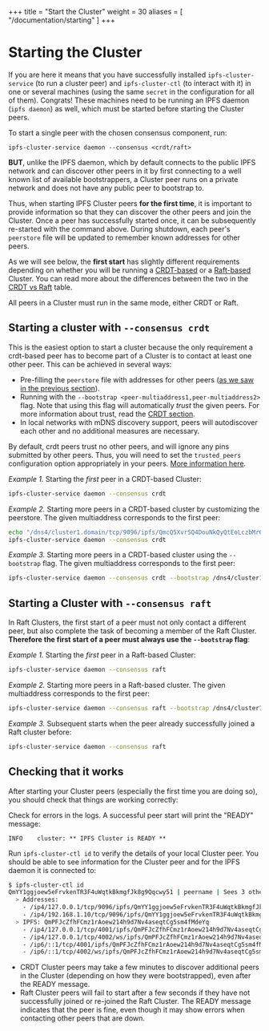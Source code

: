 +++
title = "Start the Cluster"
weight = 30
aliases = [
    "/documentation/starting"
]
+++

# Starting the Cluster

If you are here it means that you have successfully installed `ipfs-cluster-service` (to run a cluster peer) and `ipfs-cluster-ctl` (to interact with it) in one or several machines (using the same `secret` in the configuration for all of them). Congrats! These machines need to be running an IPFS daemon (`ipfs daemon`) as well, which must be started before starting the Cluster peers.

To start a single peer with the chosen consensus component, run:

```
ipfs-cluster-service daemon --consensus <crdt/raft>
```

**BUT**, unlike the IPFS daemon, which by default connects to the public IPFS network and can discover other peers in it by first connecting to a well known list of available bootstrappers, a Cluster peer runs on a private network and does not have any public peer to bootstrap to.

Thus, when starting IPFS Cluster peers **for the first time**, it is important to provide information so that they can discover the other peers and join the Cluster. Once a peer has successfully started once, it can be subsequently re-started with the command above. During shutdown, each peer's `peerstore` file will be updated to remember known addresses for other peers.

As we will see below, the **first start** has slightly different requirements depending on whether you will be running a [CRDT-based](/documentation/guides/consensus#crdt) or a [Raft-based](/documentation/guides/consensus#raft) Cluster. You can read more about the differences between the two in the [CRDT vs Raft](/documentation/guides/consensus#crdt-vs-raft-comparison) table.

<div class="tipbox warning">All peers in a Cluster must run in the same mode, either CRDT or Raft.</div>


## Starting a cluster with `--consensus crdt`

This is the easiest option to start a cluster because the only requirement a crdt-based peer has to become part of a Cluster is to contact at least one other peer. This can be achieved in several ways:

* Pre-filling the `peerstore` file with addresses for other peers ([as we saw in the previous section](/documentation/getting-started/setup/#the-peerstore-file)).
* Running with the `--bootstrap <peer-multiaddress1,peer-multiaddress2>` flag. Note that using this flag will automatically *trust* the given peers. For more information about trust, read the [CRDT section](/documentation/guides/consensus#crdt).
* In local networks with mDNS discovery support, peers will autodiscover each other and no additional measures are necessary.

<div class="tipbox warning">By default, crdt peers trust no other peers, and will ignore any pins submitted by other peers. Thus, you will need to set the <code>trusted_peers</code> configuration option appropriately in your peers. <a href="/documentation/guides/security#the-trusted-peers-in-crdt-mode">More information here</a>.</div>

_Example 1._ Starting the *first* peer in a CRDT-based Cluster:

```sh
ipfs-cluster-service daemon --consensus crdt
```

_Example 2._ Starting more peers in a CRDT-based cluster by customizing the peerstore. The given multiaddress corresponds to the first peer:

```sh
echo "/dns4/cluster1.domain/tcp/9096/ipfs/QmcQ5XvrSQ4DouNkQyQtEoLczbMr6D9bSenGy6WQUCQUBt" >> ~/.ipfs-cluster/peerstore
ipfs-cluster-service daemon --consensus crdt
```

_Example 3._ Starting more peers in a CRDT-based cluster using the `--bootstrap` flag. The given multiaddress corresponds to the first peer:

```sh
ipfs-cluster-service daemon --consensus crdt --bootstrap /dns4/cluster1.domain/tcp/9096/ipfs/QmcQ5XvrSQ4DouNkQyQtEoLczbMr6D9bSenGy6WQUCQUBt
```

## Starting a Cluster with `--consensus raft`

In Raft Clusters, the first start of a peer must not only contact a different peer, but also complete the task of becoming a member of the Raft Cluster. **Therefore the first start of a peer must always use the `--bootstrap` flag**:

_Example 1._ Starting the *first* peer in a Raft-based Cluster:

```sh
ipfs-cluster-service daemon --consensus raft
```

_Example 2._ Starting more peers in a Raft-based cluster. The given multiaddress corresponds to the first peer:

```sh
ipfs-cluster-service daemon --consensus raft --bootstrap /dns4/cluster1.domain/tcp/9096/ipfs/QmcQ5XvrSQ4DouNkQyQtEoLczbMr6D9bSenGy6WQUCQUBt
```

_Example 3._ Subsequent starts when the peer already successfully joined a Raft cluster before:

```sh
ipfs-cluster-service daemon --consensus raft
```

## Checking that it works

After starting your Cluster peers (especially the first time you are doing so), you should check that things are working correctly:

Check for errors in the logs. A successful peer start will print the "READY" message:

```text
INFO    cluster: ** IPFS Cluster is READY **
```

Run `ipfs-cluster-ctl id` to verify the details of your local Cluster peer. You should be able to see information for the Cluster peer and for the IPFS daemon it is connected to:

```sh
$ ipfs-cluster-ctl id
QmYY1ggjoew5eFrvkenTR3F4uWqtkBkmgfJk8g9Qqcwy51 | peername | Sees 3 other peers
  > Addresses:
    - /ip4/127.0.0.1/tcp/9096/ipfs/QmYY1ggjoew5eFrvkenTR3F4uWqtkBkmgfJk8g9Qqcwy51
    - /ip4/192.168.1.10/tcp/9096/ipfs/QmYY1ggjoew5eFrvkenTR3F4uWqtkBkmgfJk8g9Qqcwy51
  > IPFS: QmPFJcZfhFCmz1rAoew214h9d7Nv4aseqtCg5sm4fMdeYq
    - /ip4/127.0.0.1/tcp/4001/ipfs/QmPFJcZfhFCmz1rAoew214h9d7Nv4aseqtCg5sm4fMdeYq
    - /ip4/127.0.0.1/tcp/4002/ws/ipfs/QmPFJcZfhFCmz1rAoew214h9d7Nv4aseqtCg5sm4fMdeYq
    - /ip6/::1/tcp/4001/ipfs/QmPFJcZfhFCmz1rAoew214h9d7Nv4aseqtCg5sm4fMdeYq
    - /ip6/::1/tcp/4002/ws/ipfs/QmPFJcZfhFCmz1rAoew214h9d7Nv4aseqtCg5sm4fMdeYq
```

* CRDT Cluster peers may take a few minutes to discover additional peers in the Cluster (depending on how they were bootstrapped), even after the READY message.
* Raft Cluster peers will fail to start after a few seconds if they have not successfully joined or re-joined the Raft Cluster. The READY message indicates that the peer is fine, even though it may show errors when contacting other peers that are down.
